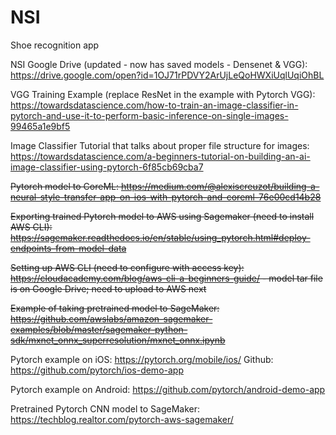 # NSI

Shoe recognition app

NSI Google Drive (updated - now has saved models - Densenet & VGG): https://drive.google.com/open?id=1OJ71rPDVY2ArUjLeQoHWXiUqlUqiOhBL

VGG Training Example (replace ResNet in the example with Pytorch VGG): https://towardsdatascience.com/how-to-train-an-image-classifier-in-pytorch-and-use-it-to-perform-basic-inference-on-single-images-99465a1e9bf5

Image Classifier Tutorial that talks about proper file structure for images: https://towardsdatascience.com/a-beginners-tutorial-on-building-an-ai-image-classifier-using-pytorch-6f85cb69cba7

<s>Pytorch model to CoreML: https://medium.com/@alexiscreuzot/building-a-neural-style-transfer-app-on-ios-with-pytorch-and-coreml-76e00cd14b28</s>

<s>Exporting trained Pytorch model to AWS using Sagemaker (need to install AWS CLI): https://sagemaker.readthedocs.io/en/stable/using_pytorch.html#deploy-endpoints-from-model-data</s>

<s>Setting up AWS CLI (need to configure with access key): https://cloudacademy.com/blog/aws-cli-a-beginners-guide/ - model tar file is on Google Drive; need to upload to AWS next</s>

<s>Example of taking pretrained model to SageMaker: https://github.com/awslabs/amazon-sagemaker-examples/blob/master/sagemaker-python-sdk/mxnet_onnx_superresolution/mxnet_onnx.ipynb</s>

Pytorch example on iOS: https://pytorch.org/mobile/ios/
      Github: https://github.com/pytorch/ios-demo-app

Pytorch example on Android: https://github.com/pytorch/android-demo-app

Pretrained Pytorch CNN model to SageMaker: https://techblog.realtor.com/pytorch-aws-sagemaker/
